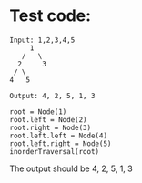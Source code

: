 # Test code:

```
Input: 1,2,3,4,5
     1
   /   \
  2     3
 / \  
4   5

Output: 4, 2, 5, 1, 3

root = Node(1) 
root.left = Node(2) 
root.right = Node(3) 
root.left.left = Node(4) 
root.left.right = Node(5) 
inorderTraversal(root) 
```

The output should be 4, 2, 5, 1, 3


